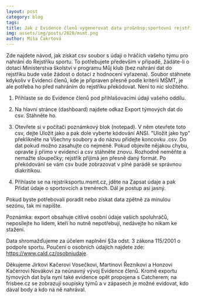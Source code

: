 ```yaml
---
layout: post
category: blog
tags:
title: Jak z Evidence členů vygenerovat data pro&nbsp;sportovní rejstřík
img: assets/img/posts/2020/msmt.png
author: Míša Čakrtová
---
```


Zde najdete návod, jak získat csv soubor s údaji o hráčích vašeho týmu pro nahrání do Rejstříku sportu. To potřebujete především v případě, žádáte-li o dotaci Ministerstva školství v programu Můj klub (bez nahrání dat do rejstříku bude vaše žádost o dotaci z hodnocení vyřazena). Soubor stáhnete kdykoliv v Evidenci členů, kde je připraven přesně podle kritérií MŠMT, je ale potřeba ho před nahráním do rejstříku překódovat. Není to nic složitého.

1. Přihlaste se do Evidence členů pod přihlašovacími údaji vašeho oddílu.

2. Na hlavní stránce (dashboard) najdete odkaz Export týmových dat do csv. Stáhněte ho.

3. Otevřete si v počítači poznámkový blok (notepad). V něm otevřete toto csv, dejte Uložit jako a pak dole vyberte kódování ANSI. "Uložit jako typ" překlikněte na Všechny soubory a do názvu přidejte koncovku .csv. Do dat pokud možno zasahujte co nejméně. Pokud objevíte nějakou chybu, opravte ji přímo v evidenci a csv stáhněte znovu. Rozhodně neměňte a nemažte sloupečky; rejstřík přijímá jen přesně daný formát. Po překódování se vám csv bude zobrazovat v plné parádě se správnou diakritikou.

4. Přihlaste se na rejstriksportu.msmt.cz, jděte na Zapsat údaje a pak Přidat údaje o sportovcích a trenérech. Dál je postup asi jasný.


Pokud byste potřebovali poradit nebo získat data zpětně za minulou sezónu, tak mi napište.

Poznámka: export obsahuje citlivé osobní údaje vašich spoluhráčů, neposílejte ho lidem, kteří ho nutně nepotřebují, nedávejte ho nikam ke stažení.

Data shromažďujeme za účelem naplnění §3a odst. 3 zákona 115/2001 o podpoře sportu. Poučení o osobních údajích najdete zde: https://www.cald.cz/osobniudaje.


Děkujeme Jirkovi Kačerovi Vosečkovi, Martinovi Řezníkovi a Honzovi Kačerrovi Novákovi za neúnavný vývoj Evidence členů. Kromě exportu týmových dat byla nyní také evidence opět propojena s Catcherem; na frisbee.cz se zobrazují soupisky týmů a v zápasech je možné evidovat, kdo dával body a kdo na ně nahrával.
